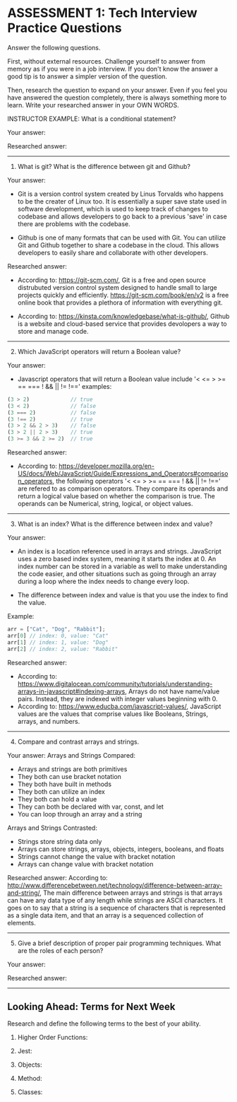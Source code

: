 # ASSESSMENT 1: Tech Interview Practice Questions

Answer the following questions.

First, without external resources. Challenge yourself to answer from memory as 
if you were in a job interview. If you don't know the answer a good tip is to 
answer a simpler version of the question.

Then, research the question to expand on your answer. Even if you feel you have 
answered the question completely, there is always something more to learn. 
Write your researched answer in your OWN WORDS.

INSTRUCTOR EXAMPLE: What is a conditional statement?

Your answer:

Researched answer:

--- 
<!-- ======================================================================= -->
1. What is git? What is the difference between git and Github?

Your answer: 
* Git is a version control system created by Linus Torvalds who
happens to be the creater of Linux too. It is essentially a super save state 
used in software development, which is used to keep track of changes to 
codebase and allows developers to go back to a previous 'save' in case there
are problems with the codebase.

* Github is one of many formats that can be used with Git. You can utilize Git 
and Github together to share a codebase in the cloud. This allows developers to
easily share and collaborate with other developers.

Researched answer:
* According to: https://git-scm.com/, Git is a free and open source distrubuted 
version control system designed to handle small to large projects quickly and
efficiently. https://git-scm.com/book/en/v2 is a free online book that provides
a plethora of information with everything git.

* According to: https://kinsta.com/knowledgebase/what-is-github/, Github is a 
website and cloud-based service that provides devolopers a way to store and 
manage code.

--- 
<!-- ======================================================================= -->
2. Which JavaScript operators will return a Boolean value?

Your answer: 
* Javascript operators that will return a Boolean value include
'< <= > >= == === ! && || != !=='
examples:
```javascript
(3 > 2)             // true
(3 < 2)             // false
(3 === 2)           // false
(3 !== 2)           // true
(3 > 2 && 2 > 3)    // false
(3 > 2 || 2 > 3)    // true
(3 >= 3 && 2 >= 2)  // true
```

Researched answer: 
* According to: 
https://developer.mozilla.org/en-US/docs/Web/JavaScript/Guide/Expressions_and_Operators#comparison_operators, 
the following operators '< <= > >= == === ! && || != !==' are refered to as 
comparison operators. They compare its operands and return a logical value 
based on whether the comparison is true. The operands can be Numerical, string, 
logical, or object values.

--- 
<!-- ======================================================================= -->
3. What is an index? What is the difference between index and value?

Your answer: 
* An index is a location reference used in arrays and strings. JavaScript uses a
zero based index system, meaning it starts the index at 0. An index number can 
be stored in a variable as well to make understanding the code easier, and other 
situations such as going through an array during a loop where the index needs
to change every loop.  

* The difference between index and value is that you use the index to find the 
value. 

Example:
```javascript
arr = ["Cat", "Dog", "Rabbit"];
arr[0] // index: 0, value: "Cat"
arr[1] // index: 1, value: "Dog"
arr[2] // index: 2, value: "Rabbit" 
```
Researched answer:
* According to: 
https://www.digitalocean.com/community/tutorials/understanding-arrays-in-javascript#indexing-arrays, 
Arrays do not have name/value pairs. Instead, they are indexed with integer 
values beginning with 0.
* According to: https://www.educba.com/javascript-values/, JavaScript values are 
the values that comprise values like Booleans, Strings, arrays, and numbers. 



--- 
<!-- ======================================================================= -->
4. Compare and contrast arrays and strings.

Your answer:
Arrays and Strings Compared:
* Arrays and strings are both primitives
* They both can use bracket notation
* They both have built in methods
* They both can utilize an index
* They both can hold a value
* They can both be declared with var, const, and let
* You can loop through an array and a string

Arrays and Strings Contrasted:
* Strings store string data only
* Arrays can store strings, arrays, objects, integers, booleans, and floats
* Strings cannot change the value with bracket notation
* Arrays can change value with bracket notation


Researched answer:
According to: 
http://www.differencebetween.net/technology/difference-between-array-and-string/,
The main difference between arrays and strings is that arrays can have any data 
type of any length while strings are ASCII characters. It goes on to say that 
a string is a sequence of characters that is represented as a single data item, 
and that an array is a sequenced collection of elements.  

--- 
<!--======================================================================== -->
5. Give a brief description of proper pair programming techniques. What are the 
roles of each person?

Your answer:

Researched answer:

--- 
<!-- ======================================================================= -->
## Looking Ahead: Terms for Next Week

Research and define the following terms to the best of your ability.

1. Higher Order Functions:

2. Jest:

3. Objects:

4. Method:

5. Classes:
